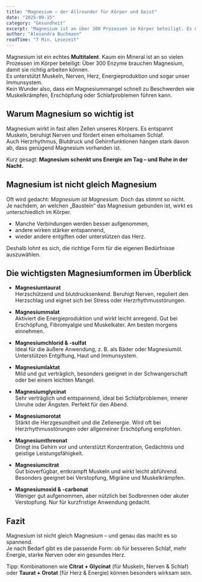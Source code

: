 ```yaml
---
title: "Magnesium – der Allrounder für Körper und Geist"  
date: "2025-09-15"  
category: "Gesundheit"  
excerpt: "Magnesium ist an über 300 Prozessen im Körper beteiligt. Es unterstützt Muskeln, Nerven, Herz, Energieproduktion und Immunsystem – und kann je nach Form ganz unterschiedliche Wirkungen entfalten."  
author: "Alexandra Buchmann"  
readTime: "7 Min. Lesezeit"  
---
```

Magnesium ist ein echtes **Multitalent**. Kaum ein Mineral ist an so vielen Prozessen im Körper beteiligt: Über 300 Enzyme brauchen Magnesium, damit sie richtig arbeiten können.  
Es unterstützt Muskeln, Nerven, Herz, Energieproduktion und sogar unser Immunsystem.  
Kein Wunder also, dass ein Magnesiummangel schnell zu Beschwerden wie Muskelkrämpfen, Erschöpfung oder Schlafproblemen führen kann.  

## Warum Magnesium so wichtig ist  

Magnesium wirkt in fast allen Zellen unseres Körpers. Es entspannt Muskeln, beruhigt Nerven und fördert einen erholsamen Schlaf.  
Auch Herzrhythmus, Blutdruck und Gehirnfunktionen hängen stark davon ab, dass genügend Magnesium vorhanden ist.  

Kurz gesagt: **Magnesium schenkt uns Energie am Tag – und Ruhe in der Nacht.**  

## Magnesium ist nicht gleich Magnesium  

Oft wird gedacht: *Magnesium ist Magnesium.* Doch das stimmt so nicht.  
Je nachdem, an welchen „Baustein“ das Magnesium gebunden ist, wirkt es unterschiedlich im Körper.  

- Manche Verbindungen werden besser aufgenommen,  
- andere wirken stärker entspannend,  
- wieder andere entgiften oder unterstützen das Herz.  

Deshalb lohnt es sich, die richtige Form für die eigenen Bedürfnisse auszuwählen.  

## Die wichtigsten Magnesiumformen im Überblick  

- **Magnesiumtaurat**  
  Herzschützend und blutdrucksenkend. Beruhigt Nerven, reguliert den Herzschlag und eignet sich bei Stress oder Herzrhythmusstörungen.  

- **Magnesiummalat**  
  Aktiviert die Energieproduktion und wirkt leicht anregend. Gut bei Erschöpfung, Fibromyalgie und Muskelkater. Am besten morgens einnehmen.  

- **Magnesiumchlorid & -sulfat**  
  Ideal für die äußere Anwendung, z. B. als Bäder oder Magnesiumöl. Unterstützen Entgiftung, Haut und Immunsystem.  

- **Magnesiumlaktat**  
  Mild und gut verträglich, besonders geeignet in der Schwangerschaft oder bei einem leichten Mangel.  

- **Magnesiumglycinat**  
  Sehr verträglich und entspannend, ideal bei Schlafproblemen, innerer Unruhe oder Ängsten. Perfekt für den Abend.  

- **Magnesiumorotat**  
  Stärkt die Herzgesundheit und die Zellenergie. Wird oft bei Herzrhythmusstörungen oder allgemeiner Erschöpfung empfohlen.  

- **Magnesiumthreonat**  
  Dringt ins Gehirn vor und unterstützt Konzentration, Gedächtnis und geistige Leistungsfähigkeit.  

- **Magnesiumcitrat**  
  Gut bioverfügbar, entkrampft Muskeln und wirkt leicht abführend. Besonders geeignet bei Verstopfung, Migräne und Muskelkrämpfen.  

- **Magnesiumoxid & -carbonat**  
  Weniger gut aufgenommen, aber nützlich bei Sodbrennen oder akuter Verstopfung. Nur für kurzfristige Anwendung gedacht.  

## Fazit  

Magnesium ist nicht gleich Magnesium – und genau das macht es so spannend.  
Je nach Bedarf gibt es die passende Form: ob für besseren Schlaf, mehr Energie, starke Nerven oder ein gesundes Herz.  

Tipp: Kombinationen wie **Citrat + Glycinat** (für Muskeln, Nerven & Schlaf) oder **Taurat + Orotat** (für Herz & Energie) können besonders wirksam sein.  